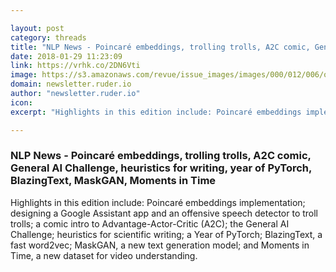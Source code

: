 ```yaml
---

layout: post
category: threads
title: "NLP News - Poincaré embeddings, trolling trolls, A2C comic, General AI Challenge, heuristics for writing, year of PyTorch, BlazingText, MaskGAN, Moments in Time"
date: 2018-01-29 11:23:09
link: https://vrhk.co/2DN6Vti
image: https://s3.amazonaws.com/revue/issue_images/images/000/012/006/original/issue_image_9207220180129-4-vurhcbjpg?1517222992
domain: newsletter.ruder.io
author: "newsletter.ruder.io"
icon: 
excerpt: "Highlights in this edition include: Poincaré embeddings implementation; designing a Google Assistant app and an offensive speech detector to troll trolls; a comic intro to Advantage-Actor-Critic (A2C); the General AI Challenge; heuristics for scientific writing; a Year of PyTorch; BlazingText, a fast word2vec; MaskGAN, a new text generation model; and Moments in Time, a new dataset for video understanding."

---
```


### NLP News - Poincaré embeddings, trolling trolls, A2C comic, General AI Challenge, heuristics for writing, year of PyTorch, BlazingText, MaskGAN, Moments in Time

Highlights in this edition include: Poincaré embeddings implementation; designing a Google Assistant app and an offensive speech detector to troll trolls; a comic intro to Advantage-Actor-Critic (A2C); the General AI Challenge; heuristics for scientific writing; a Year of PyTorch; BlazingText, a fast word2vec; MaskGAN, a new text generation model; and Moments in Time, a new dataset for video understanding.